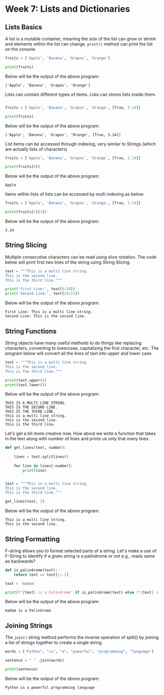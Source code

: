 # Week 7: Lists and Dictionaries

## Lists Basics
A list is a mutable container, meaning the size of the list can grow or shrink and elements within the list can change. `print()` method can print the list on the console.

```python
fruits = ['Apple', 'Banana', 'Grapes', 'Orange']

print(fruits)
```
Below will be the output of the above program:
```
['Apple', 'Banana', 'Grapes', 'Orange']
```

Lists can contain different types of items. Lists can stores lists inside them.
```python

fruits = ['Apple', 'Banana', 'Grapes', 'Orange', [True, 3.14]]

print(fruits)
```
Below will be the output of the above program:
```
['Apple', 'Banana', 'Grapes', 'Orange', [True, 3.14]]
```
List items can be accessed through indexing, very similar to Strings (which are actually lists of characters)
```python
fruits = ['Apple', 'Banana', 'Grapes', 'Orange', [True, 3.14]]

print(fruits[0])
```
Below will be the output of the above program:
```
Apple
```
Items within lists of lists can be accessed by multi indexing as below:
```python
fruits = ['Apple', 'Banana', 'Grapes', 'Orange', [True, 3.14]]

print(fruits[4][1])
```
Below will be the output of the above program:
```
3.14
```
## String Slicing
Multiple consecutive characters can be read using slice notation. The code below will print first two lines of the string using String Slicing.

```python
text = """This is a multi line string.
This is the second line.
This is the third line."""

print('First Line:', text[0:28])
print('Second Line:', text[29:53])
```
Below will be the output of the above program:
```
First Line: This is a multi line string.
Second Line: This is the second line.
```

## String Functions

String objects have many useful methods to do things like replacing characters, converting to lowercase, capitalizing the first character, etc. The program below will convert all the lines of text into upper and lower case.

```python
text = """This is a multi line string.
This is the second line.
This is the third line."""

print(text.upper())
print(text.lower())
```
Below will be the output of the above program:
```
THIS IS A MULTI LINE STRING.
THIS IS THE SECOND LINE.
THIS IS THE THIRD LINE.
this is a multi line string.
this is the second line.
this is the third line.
```

Let's get a bit more creative now. How about we write a function that takes in the text along with number of lines and prints us only that many lines.

```python
def get_lines(text, number):
    
    lines = text.splitlines()
    
    for line in lines[:number]:
        print(line)


text = """This is a multi line string.
This is the second line.
This is the third line."""

get_lines(text, 2)

```
Below will be the output of the above program:
```
This is a multi line string.
This is the second line.
```

## String Formatting
F-string allows you to format selected parts of a string. Let's make a use of F-String to identify if a given string is a palindrome or not e.g., reads same as backwards?

```python
def is_palindrome(text):
    return text == text[::-1]

text = 'madam'

print(f"{text} is a Palindrome" if is_palindrome(text) else f"{text} is not a Palindrome")
```
Below will be the output of the above program:
```
madam is a Palindrome
```
## Joining Strings
The `join()` string method performs the inverse operation of split() by joining a list of strings together to create a single string.

```python
words = ["Python", "is", "a", "powerful", "programming", "language"]

sentence = " " .join(words)

print(sentence)
```
Below will be the output of the above program:
```
Python is a powerful programming language
```
